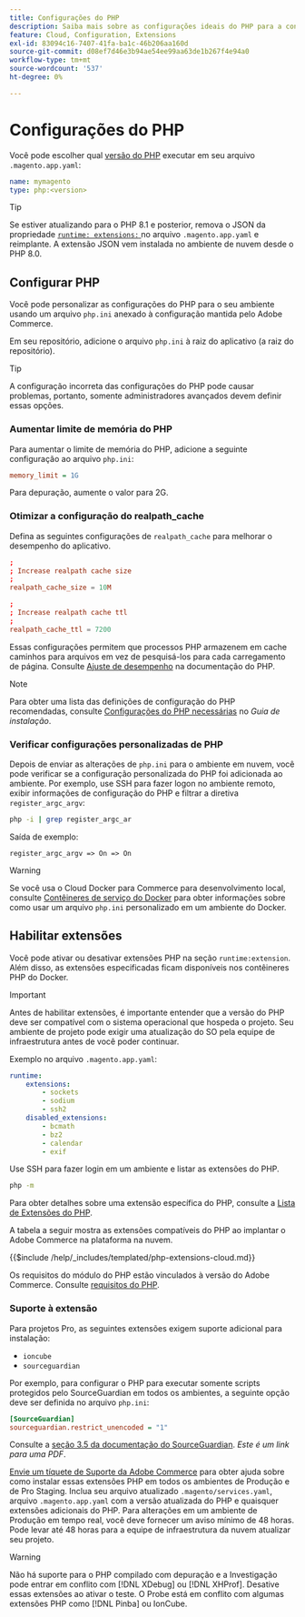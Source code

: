```yaml
---
title: Configurações do PHP
description: Saiba mais sobre as configurações ideais do PHP para a configuração de aplicativos do Commerce na infraestrutura de nuvem.
feature: Cloud, Configuration, Extensions
exl-id: 83094c16-7407-41fa-ba1c-46b206aa160d
source-git-commit: d08ef7d46e3b94ae54ee99aa63de1b267f4e94a0
workflow-type: tm+mt
source-wordcount: '537'
ht-degree: 0%

---
```


# Configurações do PHP

Você pode escolher qual [versão do PHP](https://experienceleague.adobe.com/docs/commerce-operations/installation-guide/system-requirements.html) executar em seu arquivo `.magento.app.yaml`:

```yaml
name: mymagento
type: php:<version>
```

>[!TIP]
>
>Se estiver atualizando para o PHP 8.1 e posterior, remova o JSON da propriedade [`runtime: extensions:` ](properties.md#runtime) no arquivo `.magento.app.yaml` e reimplante. A extensão JSON vem instalada no ambiente de nuvem desde o PHP 8.0.

## Configurar PHP

Você pode personalizar as configurações do PHP para o seu ambiente usando um arquivo `php.ini` anexado à configuração mantida pelo Adobe Commerce.

Em seu repositório, adicione o arquivo `php.ini` à raiz do aplicativo (a raiz do repositório).

>[!TIP]
>
>A configuração incorreta das configurações do PHP pode causar problemas, portanto, somente administradores avançados devem definir essas opções.

### Aumentar limite de memória do PHP

Para aumentar o limite de memória do PHP, adicione a seguinte configuração ao arquivo `php.ini`:

```ini
memory_limit = 1G
```

Para depuração, aumente o valor para 2G.

### Otimizar a configuração do realpath_cache

Defina as seguintes configurações de `realpath_cache` para melhorar o desempenho do aplicativo.

```conf
;
; Increase realpath cache size
;
realpath_cache_size = 10M

;
; Increase realpath cache ttl
;
realpath_cache_ttl = 7200
```

Essas configurações permitem que processos PHP armazenem em cache caminhos para arquivos em vez de pesquisá-los para cada carregamento de página. Consulte [Ajuste de desempenho](https://www.php.net/manual/en/ini.core.php) na documentação do PHP.

>[!NOTE]
>
>Para obter uma lista das definições de configuração do PHP recomendadas, consulte [Configurações do PHP necessárias](https://experienceleague.adobe.com/docs/commerce-operations/installation-guide/prerequisites/php-settings.html) no _Guia de instalação_.

### Verificar configurações personalizadas de PHP

Depois de enviar as alterações de `php.ini` para o ambiente em nuvem, você pode verificar se a configuração personalizada do PHP foi adicionada ao ambiente. Por exemplo, use SSH para fazer logon no ambiente remoto, exibir informações de configuração do PHP e filtrar a diretiva `register_argc_argv`:

```bash
php -i | grep register_argc_ar
```

Saída de exemplo:

```text
register_argc_argv => On => On
```

>[!WARNING]
>
>Se você usa o Cloud Docker para Commerce para desenvolvimento local, consulte [Contêineres de serviço do Docker](https://developer.adobe.com/commerce/cloud-tools/docker/containers/service/#fpm-container) para obter informações sobre como usar um arquivo `php.ini` personalizado em um ambiente do Docker.

## Habilitar extensões

Você pode ativar ou desativar extensões PHP na seção `runtime:extension`. Além disso, as extensões especificadas ficam disponíveis nos contêineres PHP do Docker.

>[!IMPORTANT]
>
>Antes de habilitar extensões, é importante entender que a versão do PHP deve ser compatível com o sistema operacional que hospeda o projeto. Seu ambiente de projeto pode exigir uma atualização do SO pela equipe de infraestrutura antes de você poder continuar.

Exemplo no arquivo `.magento.app.yaml`:

```yaml
runtime:
    extensions:
        - sockets
        - sodium
        - ssh2
    disabled_extensions:
        - bcmath
        - bz2
        - calendar
        - exif
```

Use SSH para fazer login em um ambiente e listar as extensões do PHP.

```bash
php -m
```

Para obter detalhes sobre uma extensão específica do PHP, consulte a [Lista de Extensões do PHP](https://www.php.net/manual/en/extensions.alphabetical.php).

A tabela a seguir mostra as extensões compatíveis do PHP ao implantar o Adobe Commerce na plataforma na nuvem.

{{$include /help/_includes/templated/php-extensions-cloud.md}}

Os requisitos do módulo do PHP estão vinculados à versão do Adobe Commerce. Consulte [requisitos do PHP](https://experienceleague.adobe.com/docs/commerce-operations/installation-guide/prerequisites/php-settings.html).

### Suporte à extensão

Para projetos Pro, as seguintes extensões exigem suporte adicional para instalação:

- `ioncube`
- `sourceguardian`

Por exemplo, para configurar o PHP para executar somente scripts protegidos pelo SourceGuardian em todos os ambientes, a seguinte opção deve ser definida no arquivo `php.ini`:

```ini
[SourceGuardian]
sourceguardian.restrict_unencoded = "1"
```

Consulte a [seção 3.5 da documentação do SourceGuardian](https://sourceguardian.com/demofiles/files/SourceGuardian%20for%20Linux%20User%20Manual.pdf). _Este é um link para uma PDF_.

[Envie um tíquete de Suporte da Adobe Commerce](https://experienceleague.adobe.com/docs/commerce-knowledge-base/kb/help-center-guide/magento-help-center-user-guide.html#submit-ticket) para obter ajuda sobre como instalar essas extensões PHP em todos os ambientes de Produção e de Pro Staging. Inclua seu arquivo atualizado `.magento/services.yaml`, arquivo `.magento.app.yaml` com a versão atualizada do PHP e quaisquer extensões adicionais do PHP. Para alterações em um ambiente de Produção em tempo real, você deve fornecer um aviso mínimo de 48 horas. Pode levar até 48 horas para a equipe de infraestrutura da nuvem atualizar seu projeto.

>[!WARNING]
>
>Não há suporte para o PHP compilado com depuração e a Investigação pode entrar em conflito com [!DNL XDebug] ou [!DNL XHProf]. Desative essas extensões ao ativar o teste. O Probe está em conflito com algumas extensões PHP como [!DNL Pinba] ou IonCube.

<!-- Last updated from includes: 2025-04-14 09:39:27 -->
